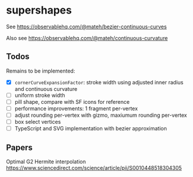 # supershapes

See https://observablehq.com/@mateh/bezier-continuous-curves  

Also see https://observablehq.com/@mateh/continuous-curvature

## Todos
Remains to be implemented:
- [x] `cornerCurveExpansionFactor`: stroke width using adjusted inner radius and continuous curvature
- [ ] uniform stroke width
- [ ] pill shape, compare with SF icons for reference
- [ ] performance improvements: 1 fragment per-vertex 
- [ ] adjust rounding per-vertex with gizmo, maxiumum rounding per-vertex
- [ ] box select vertices
- [ ] TypeScript and SVG implementation with bezier approximation

## Papers
Optimal G2 Hermite interpolation
https://www.sciencedirect.com/science/article/pii/S0010448518304305